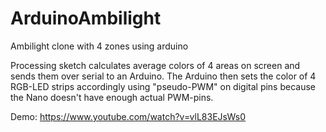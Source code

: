 ArduinoAmbilight
================

Ambilight clone with 4 zones using arduino

Processing sketch calculates average colors of 4 areas on screen and sends them over serial to an Arduino.
The Arduino then sets the color of 4 RGB-LED strips accordingly using "pseudo-PWM" on digital pins because the Nano doesn't have enough actual PWM-pins.

Demo:
https://www.youtube.com/watch?v=vlL83EJsWs0

